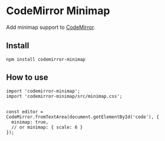 # CodeMirror Minimap

Add minimap support to [CodeMirror](http://codemirror.net/).

## 


## Install

```npm
npm install codemirror-minimap
```

## How to use

```
import 'codemirror-minimap';
import 'codemirror-minimap/src/minimap.css';


const editor = CodeMirror.fromTextArea(document.getElementById('code'), {
  minimap: true,
  // or minimap: { scale: 6 }
});
```

